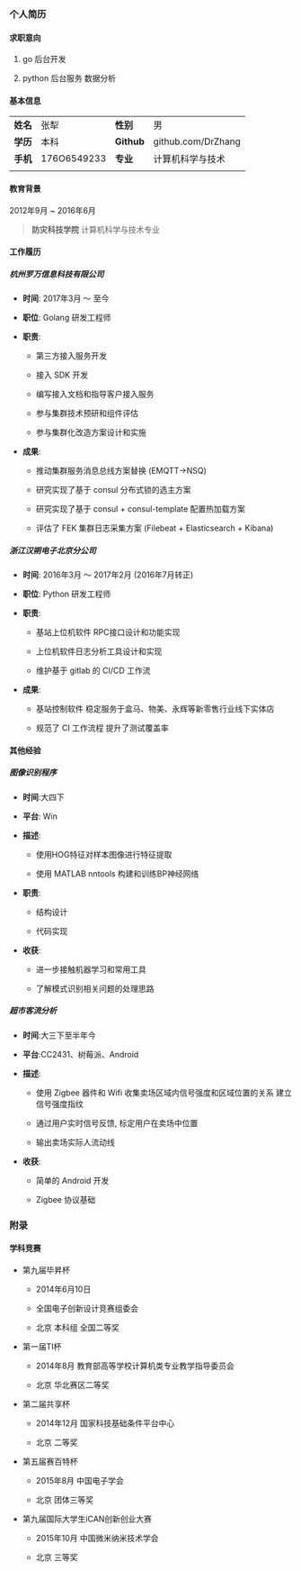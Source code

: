 ### 个人简历

#### 求职意向

1. go 后台开发

1. python 后台服务 数据分析

#### 基本信息

|||||
|:---|:---|:---|:---|
|**姓名**|张犁|**性别**|男|
|**学历**|本科|**Github**|github.com/DrZhang|
|**手机**|176O6549233|**专业**|计算机科学与技术|
|||||

#### 教育背景

2012年9月 ~ 2016年6月
> **防灾科技学院** 计算机科学与技术专业

#### 工作履历

##### 杭州罗万信息科技有限公司

- **时间**: 2017年3月 ～ 至今

- **职位**: Golang 研发工程师

- **职责**:

  - 第三方接入服务开发

  - 接入 SDK 开发

  - 编写接入文档和指导客户接入服务

  - 参与集群技术预研和组件评估

  - 参与集群化改造方案设计和实施

- **成果**:

  - 推动集群服务消息总线方案替换 (EMQTT->NSQ)

  - 研究实现了基于 consul 分布式锁的选主方案

  - 研究实现了基于 consul + consul-template 配置热加载方案

  - 评估了 FEK 集群日志采集方案 (Filebeat + Elasticsearch + Kibana)

##### 浙江汉朔电子北京分公司

- **时间**: 2016年3月 ～ 2017年2月 (2016年7月转正)

- **职位**: Python 研发工程师

- **职责**:

  - 基站上位机软件 RPC接口设计和功能实现

  - 上位机软件日志分析工具设计和实现

  - 维护基于 gitlab 的 CI/CD 工作流

- **成果**:

  - 基站控制软件 稳定服务于盒马、物美、永辉等新零售行业线下实体店

  - 规范了 CI 工作流程 提升了测试覆盖率

#### 其他经验

##### 图像识别程序

- **时间**:大四下

- **平台**: Win

- **描述**:

  - 使用HOG特征对样本图像进行特征提取

  - 使用 MATLAB nntools 构建和训练BP神经网络

- **职责**:

  - 结构设计

  - 代码实现

- **收获**:

  - 进一步接触机器学习和常用工具

  - 了解模式识别相关问题的处理思路

##### 超市客流分析

- **时间**:大三下至半年今

- **平台**:CC2431、树莓派、Android

- **描述**:

  - 使用 Zigbee 器件和 Wifi 收集卖场区域内信号强度和区域位置的关系 建立信号强度指纹

  - 通过用户实时信号反馈, 标定用户在卖场中位置

  - 输出卖场实际人流动线

- **收获**:

  - 简单的 Android 开发

  - Zigbee 协议基础

### 附录

#### 学科竞赛

- 第九届毕昇杯

  - 2014年6月10日

  - 全国电子创新设计竞赛组委会

  - 北京 本科组 全国二等奖

- 第一届TI杯

  - 2014年8月 教育部高等学校计算机类专业教学指导委员会

  - 北京 华北赛区二等奖

- 第二届共享杯

  - 2014年12月 国家科技基础条件平台中心

  - 北京 二等奖

- 第五届赛百特杯

  - 2015年8月 中国电子学会

  - 北京 团体三等奖

- 第九届国际大学生iCAN创新创业大赛

  - 2015年10月 中国微米纳米技术学会

  - 北京 三等奖
